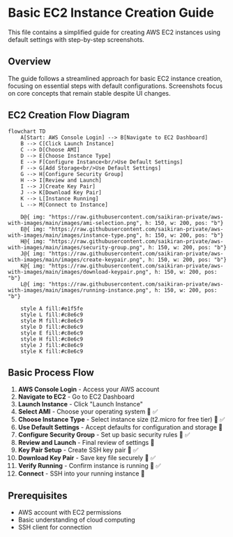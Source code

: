# Basic EC2 Instance Creation Guide

This file contains a simplified guide for creating AWS EC2 instances using default settings with step-by-step screenshots.

## Overview

The guide follows a streamlined approach for basic EC2 instance creation, focusing on essential steps with default configurations. Screenshots focus on core concepts that remain stable despite UI changes.

## EC2 Creation Flow Diagram

```mermaid
flowchart TD
    A[Start: AWS Console Login] --> B[Navigate to EC2 Dashboard]
    B --> C[Click Launch Instance]
    C --> D[Choose AMI]
    D --> E[Choose Instance Type]
    E --> F[Configure Instance<br/>Use Default Settings]
    F --> G[Add Storage<br/>Use Default Settings]
    G --> H[Configure Security Group]
    H --> I[Review and Launch]
    I --> J[Create Key Pair]
    J --> K[Download Key Pair]
    K --> L[Instance Running]
    L --> M[Connect to Instance]
    
    D@{ img: "https://raw.githubusercontent.com/saikiran-private/aws-with-images/main/images/ami-selection.png", h: 150, w: 200, pos: "b"}
    E@{ img: "https://raw.githubusercontent.com/saikiran-private/aws-with-images/main/images/instance-type.png", h: 150, w: 200, pos: "b"}
    H@{ img: "https://raw.githubusercontent.com/saikiran-private/aws-with-images/main/images/security-group.png", h: 150, w: 200, pos: "b"}
    J@{ img: "https://raw.githubusercontent.com/saikiran-private/aws-with-images/main/images/create-keypair.png", h: 150, w: 200, pos: "b"}
    K@{ img: "https://raw.githubusercontent.com/saikiran-private/aws-with-images/main/images/download-keypair.png", h: 150, w: 200, pos: "b"}
    L@{ img: "https://raw.githubusercontent.com/saikiran-private/aws-with-images/main/images/running-instance.png", h: 150, w: 200, pos: "b"}
    
    style A fill:#e1f5fe
    style L fill:#c8e6c9
    style M fill:#c8e6c9
    style D fill:#c8e6c9
    style E fill:#c8e6c9
    style H fill:#c8e6c9
    style J fill:#c8e6c9
    style K fill:#c8e6c9
```

## Basic Process Flow

1. **AWS Console Login** - Access your AWS account
2. **Navigate to EC2** - Go to EC2 Dashboard  
3. **Launch Instance** - Click "Launch Instance"
4. **Select AMI** - Choose your operating system 🔑 ✅
5. **Choose Instance Type** - Select instance size (t2.micro for free tier) 🔑 ✅
6. **Use Default Settings** - Accept defaults for configuration and storage 📝
7. **Configure Security Group** - Set up basic security rules 🔑 ✅
8. **Review and Launch** - Final review of settings 📝
9. **Key Pair Setup** - Create SSH key pair 🔑 ✅
10. **Download Key Pair** - Save key file securely 🔑 ✅
11. **Verify Running** - Confirm instance is running 🔑 ✅
12. **Connect** - SSH into your running instance 📝

## Prerequisites

- AWS account with EC2 permissions
- Basic understanding of cloud computing
- SSH client for connection
